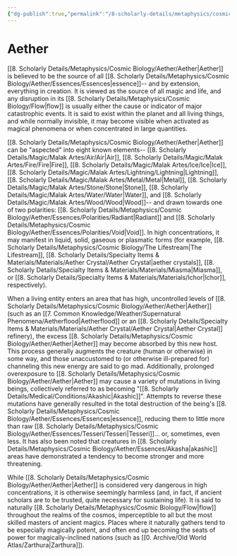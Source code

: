 ```yaml
---
{"dg-publish":true,"permalink":"/8-scholarly-details/metaphysics/cosmic-biology/aether/aether/","noteIcon":""}
---
```


# Aether

[[8. Scholarly Details/Metaphysics/Cosmic Biology/Aether/Aether\|Aether]] is believed to be the source of all [[8. Scholarly Details/Metaphysics/Cosmic Biology/Aether/Essences/Essences\|essence]]-- and by extension, everything in creation. It is viewed as the source of all magic and life, and any disruption in its [[8. Scholarly Details/Metaphysics/Cosmic Biology/Flow\|flow]] is usually either the cause or indicator of major catastrophic events. It is said to exist within the planet and all living things, and while normally invisible, it may become visible when activated as magical phenomena or when concentrated in large quantities. 

[[8. Scholarly Details/Metaphysics/Cosmic Biology/Aether/Aether\|Aether]] can be "aspected" into eight known elements-- [[8. Scholarly Details/Magic/Malak Artes/Air/Air\|Air]], [[8. Scholarly Details/Magic/Malak Artes/Fire/Fire\|Fire]], [[8. Scholarly Details/Magic/Malak Artes/Ice/Ice\|Ice]], [[8. Scholarly Details/Magic/Malak Artes/Lightning/Lightning\|Lightning]], [[8. Scholarly Details/Magic/Malak Artes/Metal/Metal\|Metal]], [[8. Scholarly Details/Magic/Malak Artes/Stone/Stone\|Stone]], [[8. Scholarly Details/Magic/Malak Artes/Water/Water\|Water]], and [[8. Scholarly Details/Magic/Malak Artes/Wood/Wood\|Wood]]-- and drawn towards one of two polarities: [[8. Scholarly Details/Metaphysics/Cosmic Biology/Aether/Essences/Polarities/Radiant\|Radiant]] and [[8. Scholarly Details/Metaphysics/Cosmic Biology/Aether/Essences/Polarities/Void\|Void]]. In high concentrations, it may manifest in liquid, solid, gaseous or plasmatic forms (for example, [[8. Scholarly Details/Metaphysics/Cosmic Biology/The Lifestream\|The Lifestream]], [[8. Scholarly Details/Specialty Items & Materials/Materials/Aether Crystal/Aether Crystal\|aether crystals]], [[8. Scholarly Details/Specialty Items & Materials/Materials/Miasma\|Miasma]], or [[8. Scholarly Details/Specialty Items & Materials/Materials/Ichor\|Ichor]], respectively). 

When a living entity enters an area that has high, uncontrolled levels of [[8. Scholarly Details/Metaphysics/Cosmic Biology/Aether/Aether\|Aether]] (such as an [[7. Common Knowledge/Weather/Supernatural Phenomena/Aetherflood\|Aetherflood]] or an [[8. Scholarly Details/Specialty Items & Materials/Materials/Aether Crystal/Aether Crystal\|Aether Crystal]] refinery), the excess [[8. Scholarly Details/Metaphysics/Cosmic Biology/Aether/Aether\|Aether]] may become absorbed by this new host. This process generally augments the creature (human or otherwise) in some way, and those unaccustomed to (or otherwise ill-prepared for) channeling this new energy are said to go mad. Additionally, prolonged overexposure to [[8. Scholarly Details/Metaphysics/Cosmic Biology/Aether/Aether\|Aether]] may cause a variety of mutations in living beings, collectively referred to as becoming "[[8. Scholarly Details/Medical/Conditions/Akashic\|Akashic]]". Attempts to reverse these mutations have generally resulted in the total destruction of the being's [[8. Scholarly Details/Metaphysics/Cosmic Biology/Aether/Essences/Essences\|essence]], reducing them to little more than raw [[8. Scholarly Details/Metaphysics/Cosmic Biology/Aether/Essences/Tesseri/Tesseri\|Tesseri]]... or, sometimes, even less. It has also been noted that creatures in [[8. Scholarly Details/Metaphysics/Cosmic Biology/Aether/Essences/Akasha\|akashic]] areas have demonstrated a tendency to become stronger and more threatening.

While [[8. Scholarly Details/Metaphysics/Cosmic Biology/Aether/Aether\|Aether]] is considered very dangerous in high concentrations, it is otherwise seemingly harmless (and, in fact, if ancient scholars are to be trusted, quite necessary for sustaining life). It is said to naturally [[8. Scholarly Details/Metaphysics/Cosmic Biology/Flow\|flow]] throughout the realms of the cosmos, imperceptible to all but the most skilled masters of ancient magics. Places where it naturally gathers tend to be especially magically potent, and often end up becoming the seats of power for magically-inclined nations (such as [[0. Archive/Old World Atlas/Zarthura\|Zarthura]]).